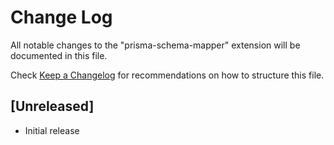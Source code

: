 # Change Log

All notable changes to the "prisma-schema-mapper" extension will be documented in this file.

Check [Keep a Changelog](http://keepachangelog.com/) for recommendations on how to structure this file.

## [Unreleased]

- Initial release
